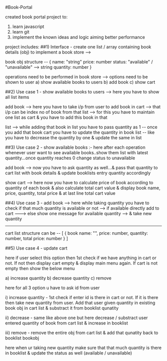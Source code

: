 #Book-Portal

created book portal project to:
1) learn javascript
2) learn git
3) implement the known ideas and logic aiming better performance

project includes:
##1) Interface -
  create one list / array containing book details (obj) to implement a book store --> 
  
  book obj structure -- {
  	   name: "string"
  	   price: number
  	   status: "available" / "unavailable" --> string
  	   quantity: number
         }
         
  operations need to be performed in book store --> 
  options need to be shown to user 
  a) show available books to users
  b) add book
  c) show cart
   
##2) Use case 1 - 
  show available books to users --> 
  	here you have to show all list items
  	
  add book --> 
  	here you have to take i/p from user to add book in cart --> that i/p can be index no of book from that list --> for this you have to maintain one list as cart & you have to add this book in that 
   
  list --> while adding that book in list you have to pass quantity as 1 
  -- once you add that book cart you have to update the quantity in book list -- like you have to decrease the quantity by one & update the same in list 

##3) Use case 2 -
  show available books :-
  	here after each operation whenever user want to see available books..show them list with latest quantity...once quantity reaches 0 change status to unavailable	
  	
  add book -->
  	now you have to ask quantity as well...& pass that quantity to cart list with book details & update booklists entry quantity accordingly	
  	
  show cart -->
  	here now you have to calculate price of book according to quantity of each book & also calculate total cart value & display book name, price, quantity, total price & at last line total cart value
   
##4) Use case 3 - 
  add book --> 
  	here while taking quantity you have to check if that much quantity is available or not --> if available directly add to cart ---> else show one message for available quantity --> & take new quantity
  	
  	
  ----------------------------------------------------------------------------------------------------------------------------	
  
  cart list structure can be -- [
                                  {
                                   book name: "",
                                   price: number,
                                   quantity: number,
                                   total price: number
                                  }
                                ]

##5) Use case 4 -
  update cart
  
  here if user select this option then 1st check if we have anything in cart or not. If not then display cart empty & display main menu again.
  If cart is not empty then show the below menu
  
  a) increase quantity
  b) decrease quantity
  c) remove 
  
  here for all 3 option u have to ask id from user
  
  i) increase quantity -
  	1st check if enter id is there in cart or not. If it is there then take new quantity from user. Add that user given quantity in existing book obj in cart list & substract it from booklist qunatity
  	
  ii) decrease -
  	same like above one but here decrease / substract user entered quantity of book from cart list & increase in booklist
  	
  iii) remove -
  	remove the entire obj from cart list & add that qunatity back to booklist bookobj
  	
  	
  here when ur taking new quantity make sure that that much quantity is there in booklist & update the status as well (available / unavailable) 	
